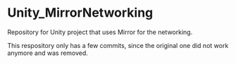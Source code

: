 # Unity_MirrorNetworking
Repository for Unity project that uses Mirror for the networking.

This respository only has a few commits, since the original one did not work anymore and was removed.
